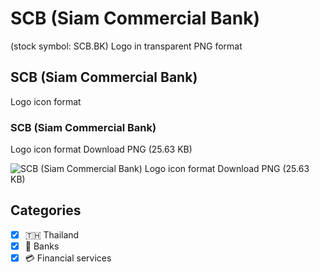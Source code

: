 # SCB (Siam Commercial Bank)
 (stock symbol: SCB.BK) Logo in transparent PNG format

## SCB (Siam Commercial Bank)
 Logo icon format

### SCB (Siam Commercial Bank)
 Logo icon format Download PNG (25.63 KB)

![SCB (Siam Commercial Bank)
 Logo icon format Download PNG (25.63 KB)](/img/orig/SCB.BK-478d8e61.png)



## Categories
- [x] 🇹🇭 Thailand
- [x] 🏦 Banks
- [x] 💳 Financial services

